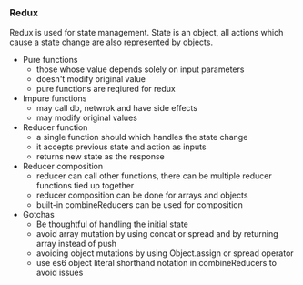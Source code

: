 



### Redux
  Redux is used for state management. State is an object, all actions which cause a state change are also represented by objects.

* Pure functions
  * those whose value depends solely on input parameters
  * doesn't modify original value 
  * pure functions are reqiured for redux
* Impure functions
  * may call db, netwrok and have side effects
  * may modify original values
* Reducer function
  * a single function should which handles the state change
  * it accepts previous state and action as inputs
  * returns new state as the response
* Reducer composition
  * reducer can call other functions, there can be multiple reducer functions tied up together
  * reducer composition can be done for arrays and objects
  * built-in combineReducers can be used for composition
* Gotchas
  * Be thoughtful of handling the initial state
  * avoid array mutation by using concat or spread and by returning array instead of push
  * avoiding object mutations by using Object.assign or spread operator
  * use es6 object literal shorthand notation in combineReducers to avoid issues

  
